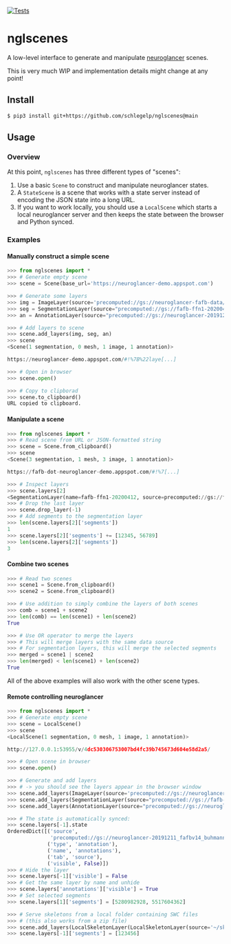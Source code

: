 [![Tests](https://github.com/schlegelp/nglscenes/actions/workflows/test-package.yml/badge.svg)](https://github.com/schlegelp/nglscenes/actions/workflows/test-package.yml)

# nglscenes
A low-level interface to generate and manipulate [neuroglancer](https://github.com/google/neuroglancer) scenes.

This is very much WIP and implementation details might change at any point!

## Install

```bash
$ pip3 install git+https://github.com/schlegelp/nglscenes@main
```

## Usage

### Overview

At this point, `nglscenes` has three different types of "scenes":

1. Use a basic `Scene` to construct and manipulate neuroglancer states.
2. A `StateScene` is a scene that works with a state server instead of encoding
   the JSON state into a long URL.
3. If you want to work locally, you should use a `LocalScene` which starts a
   local neuroglancer server and then keeps the state between the browser and
   Python synced.

### Examples

#### Manually construct a simple scene

```python
>>> from nglscenes import *
>>> # Generate empty scene
>>> scene = Scene(base_url='https://neuroglancer-demo.appspot.com')

>>> # Generate some layers
>>> img = ImageLayer(source='precomputed://gs://neuroglancer-fafb-data/fafb_v14/fafb_v14_clahe')
>>> seg = SegmentationLayer(source="precomputed://gs://fafb-ffn1-20200412/segmentation")
>>> an = AnnotationLayer(source="precomputed://gs://neuroglancer-20191211_fafbv14_buhmann2019_li20190805")

>>> # Add layers to scene
>>> scene.add_layers(img, seg, an)
>>> scene
<Scene(1 segmentation, 0 mesh, 1 image, 1 annotation)>

https://neuroglancer-demo.appspot.com/#!%7B%22laye[...]

>>> # Open in browser
>>> scene.open()

>>> # Copy to clipborad
>>> scene.to_clipboard()
URL copied to clipboard.
```

#### Manipulate a scene

```python
>>> from nglscenes import *
>>> # Read scene from URL or JSON-formatted string
>>> scene = Scene.from_clipboard()
>>> scene
<Scene(3 segmentation, 1 mesh, 3 image, 1 annotation)>

https://fafb-dot-neuroglancer-demo.appspot.com/#!%7[...]

>>> # Inspect layers
>>> scene.layers[2]
<SegmentationLayer(name=fafb-ffn1-20200412, source=precomputed://gs://fafb-ffn1-20200412/segmentation, selected segments=1)>
>>> # Drop the last layer
>>> scene.drop_layer(-1)
>>> # Add segments to the segmentation layer
>>> len(scene.layers[2]['segments'])
1
>>> scene.layers[2]['segments'] += [12345, 56789]
>>> len(scene.layers[2]['segments'])
3
```

#### Combine two scenes

```python
>>> # Read two scenes
>>> scene1 = Scene.from_clipboard()
>>> scene2 = Scene.from_clipboard()

>>> # Use addition to simply combine the layers of both scenes
>>> comb = scene1 + scene2
>>> len(comb) == len(scene1) + len(scene2)
True

>>> # Use OR operator to merge the layers
>>> # This will merge layers with the same data source
>>> # For segmentation layers, this will merge the selected segments
>>> merged = scene1 | scene2
>>> len(merged) < len(scene1) + len(scene2)
True
```

All of the above examples will also work with the other scene types.


#### Remote controlling neuroglancer

```python
>>> from nglscenes import *
>>> # Generate empty scene
>>> scene = LocalScene()
>>> scene
<LocalScene(1 segmentation, 0 mesh, 1 image, 1 annotation)>

http://127.0.0.1:53955/v/4dc530306753007bd4fc39b745673d604e58d2a5/

>>> # Open scene in browser
>>> scene.open()

>>> # Generate and add layers
>>> # -> you should see the layers appear in the browser window
>>> scene.add_layers(ImageLayer(source='precomputed://gs://neuroglancer-fafb-data/fafb_v14/fafb_v14_clahe'))
>>> scene.add_layers(SegmentationLayer(source="precomputed://gs://fafb-ffn1-20200412/segmentation"))
>>> scene.add_layers(AnnotationLayer(source="precomputed://gs://neuroglancer-20191211_fafbv14_buhmann2019_li20190805"))

>>> # The state is automatically synced:
>>> scene.layers[-1].state
OrderedDict([('source',
              'precomputed://gs://neuroglancer-20191211_fafbv14_buhmann2019_li20190805'),
             ('type', 'annotation'),
             ('name', 'annotations'),
             ('tab', 'source'),
             ('visible', False)])
>>> # Hide the layer
>>> scene.layers[-1]['visible'] = False
>>> # Get the same layer by name and unhide
>>> scene.layers['annotations']['visible'] = True
>>> # Set selected segments
>>> scene.layers[1]['segments'] = [5280982928, 5517604362]

>>> # Serve skeletons from a local folder containing SWC files
>>> # (this also works from a zip file)
>>> scene.add_layers(LocalSkeletonLayer(LocalSkeletonLayer(source='~/skeletons/')))
>>> scene.layers[-1]['segments'] = [123456]
```
